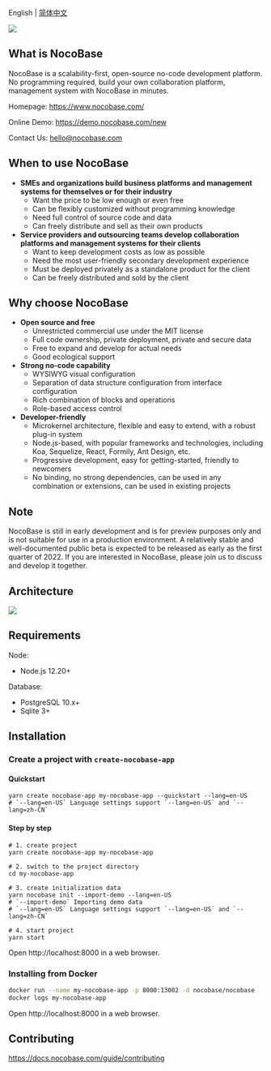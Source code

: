 English | [简体中文](./README.zh-CN.md)

![](https://nocobase.oss-cn-beijing.aliyuncs.com/bbcedd403d31cd1ccc4e9709581f5c2f.png)  

What is NocoBase
----------
NocoBase is a scalability-first, open-source no-code development platform. No programming required, build your own collaboration platform, management system with NocoBase in minutes.

Homepage:
https://www.nocobase.com/  

Online Demo:
https://demo.nocobase.com/new

Contact Us:
hello@nocobase.com

When to use NocoBase
----------
- **SMEs and organizations build business platforms and management systems for themselves or for their industry**
	- Want the price to be low enough or even free
	- Can be flexibly customized without programming knowledge
	- Need full control of source code and data
	- Can freely distribute and sell as their own products
- **Service providers and outsourcing teams develop collaboration platforms and management systems for their clients**
	- Want to keep development costs as low as possible
	- Need the most user-friendly secondary development experience
	- Must be deployed privately as a standalone product for the client
	- Can be freely distributed and sold by the client

Why choose NocoBase
----------
- **Open source and free**
	- Unrestricted commercial use under the MIT license
	- Full code ownership, private deployment, private and secure data
	- Free to expand and develop for actual needs
	- Good ecological support
- **Strong no-code capability**
	- WYSIWYG visual configuration
	- Separation of data structure configuration from interface configuration
	- Rich combination of blocks and operations
	- Role-based access control
- **Developer-friendly**
	- Microkernel architecture, flexible and easy to extend, with a robust plug-in system
	- Node.js-based, with popular frameworks and technologies, including Koa, Sequelize, React, Formily, Ant Design, etc.
	- Progressive development, easy for getting-started, friendly to newcomers
	- No binding, no strong dependencies, can be used in any combination or extensions, can be used in existing projects

Note
----------
NocoBase is still in early development and is for preview purposes only and is not suitable for use in a production environment.  A relatively stable and well-documented public beta is expected to be released as early as the first quarter of 2022.
If you are interested in NocoBase, please join us to discuss and develop it together.

Architecture
----------

![](https://docs.nocobase.com/static/NocoBase.c9542b1f.png)

Requirements
----------

Node:

- Node.js 12.20+

Database:

- PostgreSQL 10.x+
- Sqlite 3+

Installation
----------

### Create a project with `create-nocobase-app`

#### Quickstart
~~~shell
yarn create nocobase-app my-nocobase-app --quickstart --lang=en-US
# `--lang=en-US` Language settings support `--lang=en-US` and `--lang=zh-CN`
~~~

#### Step by step
~~~shell
# 1. create project
yarn create nocobase-app my-nocobase-app

# 2. switch to the project directory
cd my-nocobase-app

# 3. create initialization data
yarn nocobase init --import-demo --lang=en-US
# `--import-demo` Importing demo data
# `--lang=en-US` Language settings support `--lang=en-US` and `--lang=zh-CN`

# 4. start project
yarn start
~~~

Open http://localhost:8000 in a web browser.

### Installing from Docker

```bash
docker run --name my-nocobase-app -p 8000:13002 -d nocobase/nocobase
docker logs my-nocobase-app
```

Open http://localhost:8000 in a web browser.

## Contributing

https://docs.nocobase.com/guide/contributing
